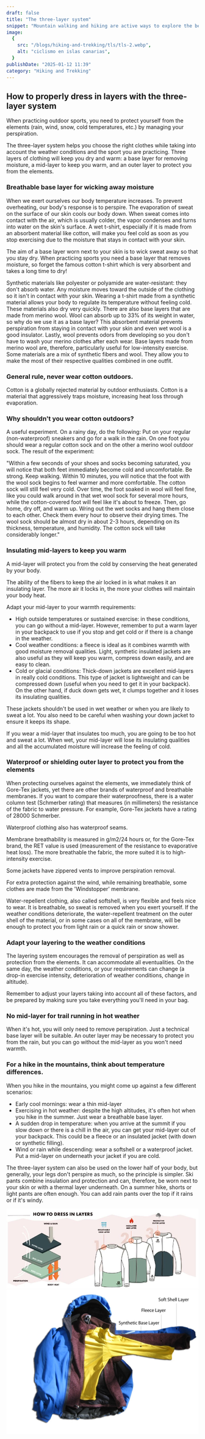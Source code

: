```yaml
---
draft: false
title: "The three-layer system"
snippet: "Mountain walking and hiking are active ways to explore the beautiful mountains. Hiking in the mountains is something different than walking in the city."
image:
  {
    src: "/blogs/hiking-and-trekking/tls/tls-2.webp",
    alt: "ciclismo en islas canarias",
  }
publishDate: "2025-01-12 11:39"
category: "Hiking and Trekking"
---
```


## How to properly dress in layers with the three-layer system

When practicing outdoor sports, you need to protect yourself from the elements (rain, wind, snow, cold temperatures, etc.) by managing your perspiration.

The three-layer system helps you choose the right clothes while taking into account the weather conditions and the sport you are practicing. Three layers of clothing will keep you dry and warm: a base layer for removing moisture, a mid-layer to keep you warm, and an outer layer to protect you from the elements.

### Breathable base layer for wicking away moisture

When we exert ourselves our body temperature increases. To prevent overheating, our body's response is to perspire. The evaporation of sweat on the surface of our skin cools our body down. When sweat comes into contact with the air, which is usually colder, the vapor condenses and turns into water on the skin's surface. A wet t-shirt, especially if it is made from an absorbent material like cotton, will make you feel cold as soon as you stop exercising due to the moisture that stays in contact with your skin.

The aim of a base layer worn next to your skin is to wick sweat away so that you stay dry. When practicing sports you need a base layer that removes moisture, so forget the famous cotton t-shirt which is very absorbent and takes a long time to dry!

Synthetic materials like polyester or polyamide are water-resistant: they don't absorb water. Any moisture moves toward the outside of the clothing so it isn't in contact with your skin. Wearing a t-shirt made from a synthetic material allows your body to regulate its temperature without feeling cold. These materials also dry very quickly. There are also base layers that are made from merino wool. Wool can absorb up to 33% of its weight in water, so why do we use it as a base layer? This absorbent material prevents perspiration from staying in contact with your skin and even wet wool is a good insulator. Lastly, wool prevents odors from developing so you don't have to wash your merino clothes after each wear. Base layers made from merino wool are, therefore, particularly useful for low-intensity exercise. Some materials are a mix of synthetic fibers and wool. They allow you to make the most of their respective qualities combined in one outfit.

### General rule, never wear cotton outdoors.

Cotton is a globally rejected material by outdoor enthusiasts. Cotton is a material that aggressively traps moisture, increasing heat loss through evaporation.

### Why shouldn't you wear cotton outdoors?

A useful experiment. On a rainy day, do the following: Put on your regular (non-waterproof) sneakers and go for a walk in the rain. On one foot you should wear a regular cotton sock and on the other a merino wool outdoor sock. The result of the experiment:

"Within a few seconds of your shoes and socks becoming saturated, you will notice that both feet immediately become cold and uncomfortable. Be strong. Keep walking. Within 10 minutes, you will notice that the foot with the wool sock begins to feel warmer and more comfortable. The cotton sock will still feel very cold. Over time, the foot soaked in wool will feel fine, like you could walk around in that wet wool sock for several more hours, while the cotton-covered foot will feel like it's about to freeze. Then, go home, dry off, and warm up. Wring out the wet socks and hang them close to each other. Check them every hour to observe their drying times. The wool sock should be almost dry in about 2-3 hours, depending on its thickness, temperature, and humidity. The cotton sock will take considerably longer."

### Insulating mid-layers to keep you warm

A mid-layer will protect you from the cold by conserving the heat generated by your body.

The ability of the fibers to keep the air locked in is what makes it an insulating layer. The more air it locks in, the more your clothes will maintain your body heat.

Adapt your mid-layer to your warmth requirements:

- High outside temperatures or sustained exercise: in these conditions, you can go without a mid-layer. However, remember to put a warm layer in your backpack to use if you stop and get cold or if there is a change in the weather.
- Cool weather conditions: a fleece is ideal as it combines warmth with good moisture removal qualities. Light, synthetic insulated jackets are also useful as they will keep you warm, compress down easily, and are easy to clean.
- Cold or glacial conditions: Thick-down jackets are excellent mid-layers in really cold conditions. This type of jacket is lightweight and can be compressed down (useful when you need to get it in your backpack). On the other hand, if duck down gets wet, it clumps together and it loses its insulating qualities.

These jackets shouldn't be used in wet weather or when you are likely to sweat a lot. You also need to be careful when washing your down jacket to ensure it keeps its shape.

If you wear a mid-layer that insulates too much, you are going to be too hot and sweat a lot. When wet, your mid-layer will lose its insulating qualities and all the accumulated moisture will increase the feeling of cold.

### Waterproof or shielding outer layer to protect you from the elements

When protecting ourselves against the elements, we immediately think of Gore-Tex jackets, yet there are other brands of waterproof and breathable membranes. If you want to compare their waterproofness, there is a water column test (Schmerber rating) that measures (in millimeters) the resistance of the fabric to water pressure. For example, Gore-Tex jackets have a rating of 28000 Schmerber.

Waterproof clothing also has waterproof seams.

Membrane breathability is measured in g/m2/24 hours or, for the Gore-Tex brand, the RET value is used (measurement of the resistance to evaporative heat loss). The more breathable the fabric, the more suited it is to high-intensity exercise.

Some jackets have zippered vents to improve perspiration removal.

For extra protection against the wind, while remaining breathable, some clothes are made from the 'Windstopper' membrane.

Water-repellent clothing, also called softshell, is very flexible and feels nice to wear.  It is breathable, so sweat is removed when you exert yourself. If the weather conditions deteriorate, the water-repellent treatment on the outer shell of the material, or in some cases on all of the membrane, will be enough to protect you from light rain or a quick rain or snow shower.

### Adapt your layering to the weather conditions

The layering system encourages the removal of perspiration as well as protection from the elements.  It can accommodate all eventualities. On the same day, the weather conditions, or your requirements can change (a drop-in exercise intensity, deterioration of weather conditions, change in altitude).

Remember to adjust your layers taking into account all of these factors, and be prepared by making sure you take everything you'll need in your bag.

### No mid-layer for trail running in hot weather

When it's hot, you will only need to remove perspiration. Just a technical base layer will be suitable. An outer layer may be necessary to protect you from the rain, but you can go without the mid-layer as you won't need warmth.

### For a hike in the mountains, think about temperature differences.

When you hike in the mountains, you might come up against a few different scenarios:

- Early cool mornings: wear a thin mid-layer
- Exercising in hot weather: despite the high altitudes, it's often hot when you hike in the summer. Just wear a breathable base layer.
- A sudden drop in temperature: when you arrive at the summit if you slow down or there is a chill in the air, you can get your mid-layer out of your backpack. This could be a fleece or an insulated jacket (with down or synthetic filling).
- Wind or rain while descending: wear a softshell or a waterproof jacket. Put a mid-layer on underneath your jacket if you are cold.

The three-layer system can also be used on the lower half of your body, but generally, your legs don't perspire as much, so the principle is simpler. Ski pants combine insulation and protection and can, therefore, be worn next to your skin or with a thermal layer underneath. On a summer hike, shorts or light pants are often enough. You can add rain pants over the top if it rains or if it's windy.

![Super Wide](./three-layer-system/tls-2.webp)
![Super Wide](./three-layer-system/tls-1.webp)
